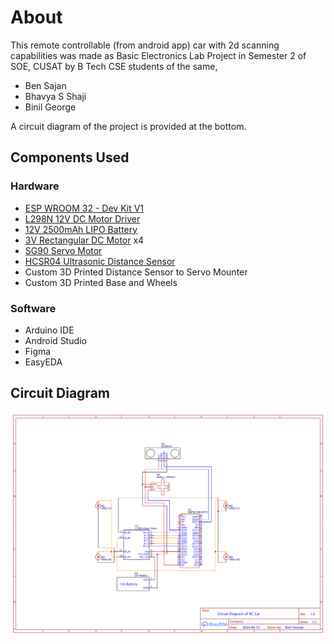 # About
 This remote controllable (from android app) car with 2d scanning capabilities was made as Basic Electronics Lab Project in Semester 2 of SOE, CUSAT by B Tech CSE students of the same,
 - Ben Sajan
 - Bhavya S Shaji
 - Binil George

A circuit diagram of the project is provided at the bottom.

## Components Used
### Hardware
- [ESP WROOM 32 - Dev Kit V1](https://www.electronicscomp.com/esp32-development-board-with-wifi-bluetooth-india?gad_source=4&gclid=Cj0KCQjwj9-zBhDyARIsAERjds2-rlMeInHLUJbyYY38m9j1-HdD1XQiBZh8xwXowUkfx1W8928wde0aAigQEALw_wcB)
- [L298N 12V DC Motor Driver](https://robocraze.com/products/l298-motor-driver-board?variant=40192434208921&currency=INR&utm_medium=product_sync&utm_source=google&utm_content=sag_organic&utm_campaign=sag_organic&utm_source=google&utm_medium=cpc&utm_campaign=BL+%7C+Pmax+%7C+Feed+Only+%7C+RoboCraze+%7C+Motors+and+Mechanical+%7C+31%2F05&utm_source=googleads&utm_medium=ppc&utm_campaign=21336387279&utm_content=_&utm_term=&campaignid=21336387279&adgroupid=&campaign=21336387279&gad_source=1&gclid=Cj0KCQjwj9-zBhDyARIsAERjds01lGvjCm_jCGa0eyEMIbe8D85e0WL2qH36agN6k4-Qc-3uf1nDVB4aAi7TEALw_wcB)
- [12V 2500mAh LIPO Battery](https://amzn.in/d/01z4cDBx)
- [3V Rectangular DC Motor](https://roboway.in/shop/dc-motor-3v/?srsltid=AfmBOopMQHzVX12mSbZKk5QdY9HpebPOwrTMmxLwlHD1cb5d3gubruFnvtw) x4
- [SG90 Servo Motor](https://www.electronicscomp.com/tower-pro-sg90-servo-9-gms-mini-micro-servo-motor-moq-300-pieces?gad_source=1&gclid=Cj0KCQjwj9-zBhDyARIsAERjds21mGic-AUIidWK6T09ifvrEEzUYBgTi7_KK45HyY_sKBASsIm4RYkaAjqKEALw_wcB)
- [HCSR04 Ultrasonic Distance Sensor](https://robu.in/product/hc-sr04-ultrasonic-range-finder/?gad_source=1&gclid=Cj0KCQjwj9-zBhDyARIsAERjds16jhEB-Or6Nf-nqjiBaEeB_HeqF_sUZ0o2bDfYB7ShLDj9hSO5HfcaAouzEALw_wcB)
- Custom 3D Printed Distance Sensor to Servo Mounter
- Custom 3D Printed Base and Wheels
### Software
- Arduino IDE
- Android Studio
- Figma
- EasyEDA

## Circuit Diagram
![Circuit Diagram](https://github.com/RealDev05/S2_BE_Lab_Project/blob/main/Schematic_2D-Scanner-RC-Car_2024-06-16.svg)
